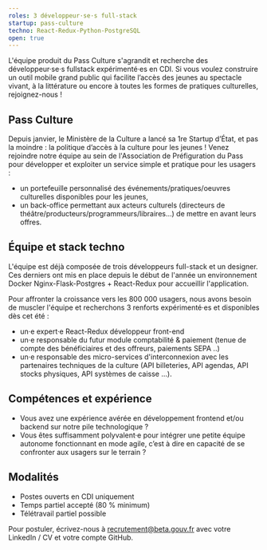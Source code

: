```yaml
---
roles: 3 développeur·se·s full-stack
startup: pass-culture
techno: React-Redux-Python-PostgreSQL
open: true
---
```


L'équipe produit du Pass Culture s'agrandit et recherche des développeur·se·s fullstack expérimenté·es en CDI. Si vous voulez construire un outil mobile grand public qui facilite l’accès des jeunes au spectacle vivant, à la littérature ou encore à toutes les formes de pratiques culturelles, rejoignez-nous !

<!--more-->

## Pass Culture

Depuis janvier, le Ministère de la Culture a lancé sa 1re Startup d’État, et pas la moindre : la politique d’accès à la culture pour les jeunes ! Venez rejoindre notre équipe au sein de l'Association de Préfiguration du Pass pour développer et exploiter un service simple et pratique pour les usagers :
 * un portefeuille personnalisé des événements/pratiques/oeuvres culturelles disponibles pour les jeunes,
 * un back-office permettant aux acteurs culturels (directeurs de théâtre/producteurs/programmeurs/libraires…) de mettre en avant leurs offres.

## Équipe et stack techno

L'équipe est déjà composée de trois développeurs full-stack et un designer. Ces derniers ont mis en place depuis le début de l'année un environnement Docker Nginx-Flask-Postgres + React-Redux pour accueillir l'application.

Pour affronter la croissance vers les 800 000 usagers, nous avons besoin de muscler l'équipe et recherchons 3 renforts expérimenté·es et disponibles dès cet été :
* un·e expert·e React-Redux développeur front-end
* un·e responsable du futur module comptabilité & paiement (tenue de compte des bénéficiaires et des offreurs, paiements SEPA ..)
* un·e responsable des micro-services d'interconnexion avec les partenaires techniques de la culture (API billeteries, API agendas, API stocks physiques, API systèmes de caisse ...).

## Compétences et expérience

* Vous avez une expérience avérée en développement frontend et/ou backend sur notre pile technologique ?
* Vous êtes suffisamment polyvalent·e pour intégrer une petite équipe autonome fonctionnant en mode agile, c’est à dire en capacité de se confronter aux usagers sur le terrain ?

## Modalités

* Postes ouverts en CDI uniquement
* Temps partiel accepté (80 % minimum)
* Télétravail partiel possible

Pour postuler, écrivez-nous à <a href="mailto:recrutement@beta.gouv.fr">recrutement@beta.gouv.fr</a> avec votre LinkedIn / CV et votre compte GitHub.
